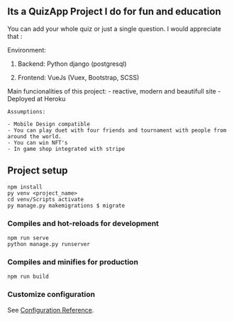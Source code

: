 ## Its a QuizApp Project I do for fun and education

You can add your whole quiz or just a single question. I would appreciate that :

Environment:
1. Backend:  Python django (postgresql)


2. Frontend: VueJs (Vuex, Bootstrap, SCSS)

Main funcionalities of this project:
    - reactive, modern and beautifull site
    - Deployed at Heroku

    Assumptions:

    - Mobile Design compatible
    - You can play duet with four friends and tournament with people from around the world.
    - You can win NFT's
    - In game shop integrated with stripe  







## Project setup

```
npm install
py venv <project_name>
cd venv/Scripts activate
py manage.py makemigrations $ migrate
```

### Compiles and hot-reloads for development
```
npm run serve
python manage.py runserver
```

### Compiles and minifies for production
```
npm run build
```

### Customize configuration
See [Configuration Reference](https://cli.vuejs.org/config/).
